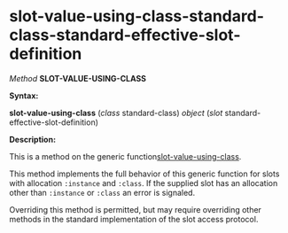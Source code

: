 slot-value-using-class-standard-class-standard-effective-slot-definition
========================================================================

*Method* **SLOT-VALUE-USING-CLASS**

**Syntax:**

**slot-value-using-class** (*class* standard-class) *object* (*slot* standard-effective-slot-definition)

**Description:**

This is a method on the generic function[slot-value-using-class](slot-value-using-class.md).

This method implements the full behavior of this generic function for slots with allocation `:instance` and `:class`. If the supplied slot has an allocation other than `:instance` or `:class` an error is signaled.

Overriding this method is permitted, but may require overriding other methods in the standard implementation of the slot access protocol.
